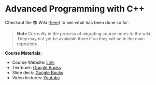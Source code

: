 # Advanced Programming with C++

Checkout the 📚 Wiki ([here](https://github.com/WagnerJosh/cplusplus/wiki)) to see what has been done so far.

> **Note**
> Currently in the process of migrating course notes to the wiki. They may not yet be available there if so they will be in the main repository.

**Course Materials:**

* Course Website: [Link](https://ece.engr.uvic.ca/~frodo/courses/cpp/)
* Textbook: [Google Books](https://play.google.com/books/reader?id=GDonEAAAQBAJ&pg=GBS.PP1)
* Slide deck: [Google Books](https://play.google.com/books/reader?id=DjonEAAAQBAJ&pg=GBS.PA1&hl=en)
* Video lectures: [Youtube](https://youtu.be/hJE7waQvuTs)
